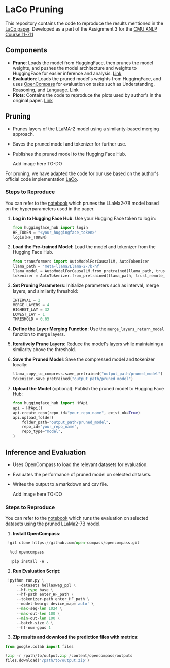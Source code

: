 # LaCo Pruning

This repository contains the code to reproduce the results mentioned in the [LaCo paper](https://arxiv.org/pdf/2402.11187). Developed as a part of the Assignment 3 for the [CMU ANLP Course 11-711](https://www.phontron.com/class/anlp-fall2024/)

## Components
- **Prune**: Loads the model from HuggingFace, then prunes the model weights, and pushes the model architecture and weights to HuggingFace for easier inference and analysis. [Link](https://github.com/YashwanthYS/11711_LaCo_Pruning/tree/main/prune)
- **Evaluation**: Loads the pruned model's weights from HuggingFace, and uses [OpenCompass](https://github.com/open-compass/opencompass) for evaluation on tasks such as Understanding, Reasoning, and Language. [Link](https://github.com/YashwanthYS/11711_LaCo_Pruning/tree/main/experiments)
- **Plots**: Contains the code to reproduce the plots used by author's in the original paper. [Link](https://github.com/YashwanthYS/11711_LaCo_Pruning/tree/main/plots)


## Pruning
- Prunes layers of the LLaMA-2 model using a similarity-based merging approach.
- Saves the pruned model and tokenizer for further use.
- Publishes the pruned model to the Hugging Face Hub.

  Add image here TO-DO

For pruning, we have adapted the code for our use based on the author's official code implementation [LaCo](https://github.com/yangyifei729/laco).

### Steps to Reproduce
You can refer to the [notebook](https://github.com/YashwanthYS/11711_LaCo_Pruning/blob/main/prune/Llama2_7b_LaCo.ipynb) which prunes the LLaMa2-7B model based on the hyperparameters used in the paper.
1. **Log in to Hugging Face Hub**:
   Use your Hugging Face token to log in:
   ```python
   from huggingface_hub import login
   HF_TOKEN = "<your_huggingface_token>"
   login(HF_TOKEN)
   ```
2. **Load the Pre-trained Model**:
   Load the model and tokenizer from the Hugging Face Hub.
   ```python
   from transformers import AutoModelForCausalLM, AutoTokenizer
   llama_path = 'meta-llama/Llama-2-7b-hf'
   llama_model = AutoModelForCausalLM.from_pretrained(llama_path, trust_remote_code=True)
   tokenizer = AutoTokenizer.from_pretrained(llama_path, trust_remote_code=True)
   ```

3. **Set Pruning Parameters**:
   Initialize parameters such as interval, merge layers, and similarity threshold:
   ```python
   INTERVAL = 2
   MERGE_LAYERS = 4
   HIGHEST_LAY = 32
   LOWEST_LAY = 1
   THRESHOLD = 0.65
   ```

4. **Define the Layer Merging Function**:
   Use the `merge_layers_return_model` function to merge layers.

5. **Iteratively Prune Layers**:
   Reduce the model's layers while maintaining a similarity above the threshold.

6. **Save the Pruned Model**:
   Save the compressed model and tokenizer locally:
   ```python
   llama_copy_to_compress.save_pretrained("output_path/pruned_model")
   tokenizer.save_pretrained("output_path/pruned_model")
   ```

7. **Upload the Model** (optional):
   Publish the pruned model to Hugging Face Hub:
   ```python
   from huggingface_hub import HfApi
   api = HfApi()
   api.create_repo(repo_id="your_repo_name", exist_ok=True)
   api.upload_folder(
       folder_path="output_path/pruned_model",
       repo_id="your_repo_name",
       repo_type="model",
   )
   ```


## Inference and Evaluation
- Uses OpenCompass to load the relevant datasets for evaluation.
- Evaluates the performance of pruned model on selected datasets.
- Writes the output to a markdown and csv file.

  Add image here TO-DO

### Steps to Reproduce
You can refer to the [notebook](https://github.com/YashwanthYS/11711_LaCo_Pruning/blob/main/experiments/llama-7B/OpenCompassEval_llama2_7b_Benchmarks.ipynb) which runs the evaluation on selected datasets using the pruned LLaMa2-7B model.
1. **Install OpenCompass**:
   
 ```python
  !git clone https://github.com/open-compass/opencompass.git
  ```
  
  ```python
    %cd opencompass
  ```
  
  ```python
    !pip install -e .
  ```
2. **Run Evaluation Script**:
 ```python
  !python run.py \
      --datasets hellaswag_ppl \
      --hf-type base \
      --hf-path enter_HF_path \
      --tokenizer-path enter_HF_path \
      --model-kwargs device_map='auto' \
      --max-seq-len 1024 \
      --max-out-len 100 \
      --min-out-len 100 \
      --batch-size 8 \
      --hf-num-gpus 1
  ```
3. **Zip results and download the prediction files with metrics**:
  ```python
from google.colab import files

!zip -r /path/to/output.zip /content/opencompass/outputs
files.download('/path/to/output.zip')
```
